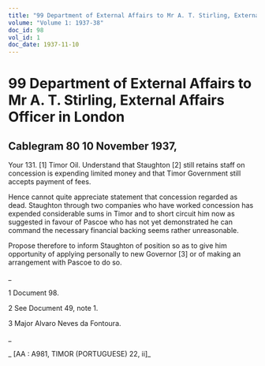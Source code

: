 ```yaml
---
title: "99 Department of External Affairs to Mr A. T. Stirling, External Affairs Officer in London"
volume: "Volume 1: 1937-38"
doc_id: 98
vol_id: 1
doc_date: 1937-11-10
---
```


# 99 Department of External Affairs to Mr A. T. Stirling, External Affairs Officer in London

## Cablegram 80 10 November 1937,

Your 131. [1] Timor Oil. Understand that Staughton [2] still retains staff on concession is expending limited money and that Timor Government still accepts payment of fees.

Hence cannot quite appreciate statement that concession regarded as dead. Staughton through two companies who have worked concession has expended considerable sums in Timor and to short circuit him now as suggested in favour of Pascoe who has not yet demonstrated he can command the necessary financial backing seems rather unreasonable.

Propose therefore to inform Staughton of position so as to give him opportunity of applying personally to new Governor [3] or of making an arrangement with Pascoe to do so.

_

1 Document 98.

2 See Document 49, note 1.

3 Major Alvaro Neves da Fontoura.

_

_ [AA : A981, TIMOR (PORTUGUESE) 22, ii]_
